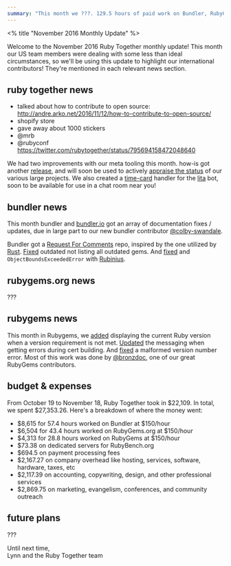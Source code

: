 ```yaml
---
summary: "This month we ???. 129.5 hours of paid work on Bundler, RubyGems, and RubyGems.org."
---
```


<% title "November 2016 Monthly Update" %>

Welcome to the November 2016 Ruby Together monthly update! This month our US team members were dealing with some less than ideal circumstances, so we'll be using this update to highlight our international contributors! They're mentioned in each relevant news section.

## ruby together news

- talked about how to contribute to open source: http://andre.arko.net/2016/11/12/how-to-contribute-to-open-source/
- shopify store
- gave away about 1000 stickers
- @mrb
- @rubyconf https://twitter.com/rubytogether/status/795694158472048640

We had two improvements with our meta tooling this month. how-is got another [release](https://github.com/how-is/how_is/blob/v11.0.0/CHANGELOG.md#1100), and will soon be used to actively [appraise the status](https://how-is.github.io/how-is-rubygems/2016/12/01/report.html) of our various large projects. We also created a [time-card](https://github.com/rubytogether/rubytogether-lita/blob/84f6bec5d2faabbcb914132cd2880b8e7bacf33e/lib/lita/handlers/time_card.rb) handler for the [lita](https://www.lita.io/) bot, soon to be available for use in a chat room near you!

## bundler news

This month bundler and [bundler.io](bundler.io) got an array of documentation fixes / updates, due in large part to our new bundler contributor [@colby-swandale](https://github.com/colby-swandale).

Bundler got a [Request For Comments](https://github.com/bundler/rfcs) repo, inspired by the one utilized by [Rust](https://www.rust-lang.org/en-US/). [Fixed](https://github.com/bundler/bundler/pull/5176) outdated not listing all outdated gems. And [fixed](https://github.com/bundler/bundler/pull/5213) and `ObjectBoundsExceededError` with [Rubinius](https://rubinius.com/).

## rubygems.org news

???

## rubygems news

This month in Rubygems, we [added](https://github.com/rubygems/rubygems/pull/1789) displaying the current Ruby version when a version requirement is not met. [Updated](https://github.com/rubygems/rubygems/pull/1779) the messaging when getting errors during cert building. And [fixed](https://github.com/rubygems/rubygems/pull/1767) a malformed version number error. Most of this work was done by [@bronzdoc](https://github.com/bronzdoc), one of our great RubyGems contributors.

## budget & expenses

From October 19 to November 18, Ruby Together took in $22,109. In total, we spent $27,353.26. Here's a breakdown of where the money went:

* $8,615 for 57.4 hours worked on Bundler at $150/hour
* $6,504 for 43.4 hours worked on RubyGems.org at $150/hour
* $4,313 for 28.8 hours worked on RubyGems at $150/hour
* $73.38 on dedicated servers for RubyBench.org
* $694.5 on payment processing fees
* $2,167.27 on company overhead like hosting, services, software, hardware, taxes, etc
* $2,117.39 on accounting, copywriting, design, and other professional services
* $2,869.75 on marketing, evangelism, conferences, and community outreach

## future plans

???

Until next time,<br>
Lynn and the Ruby Together team
